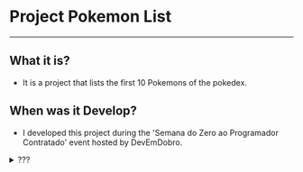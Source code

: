 # Project Pokemon List
----
## What it is?
- It is a project that lists the first 10 Pokemons of the pokedex.

## When was it Develop?
- I developed this project during the 'Semana do Zero ao Programador Contratado' event hosted by DevEmDobro.

<details><summary>???</summary>
  
###### Wait! Something is here?
  
<a title="Click on the pokeball to see all the images">
  <img style="width:200px" src="./src/imgs/pokeball.png" alt="pokeball (redictes to images folder)" href="https://github.com/GuilhermeOOF/project-pokemon-list/tree/main/src/imgs">
</a>&nbsp;&nbsp;&nbsp;
  <a><br>Click to see the Images folder</a>
                               
</details>
